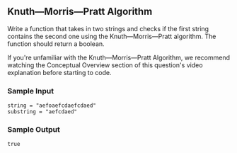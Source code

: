
## Knuth—Morris—Pratt Algorithm

Write a function that takes in two strings and checks if the first string
contains the second one using the Knuth—Morris—Pratt algorithm. The function
should return a boolean.

If you're unfamiliar with the Knuth—Morris—Pratt Algorithm, we recommend
watching the Conceptual Overview section of this question's video explanation
before starting to code.

### Sample Input
```
string = "aefoaefcdaefcdaed"
substring = "aefcdaed"
```

### Sample Output
```
true
```
